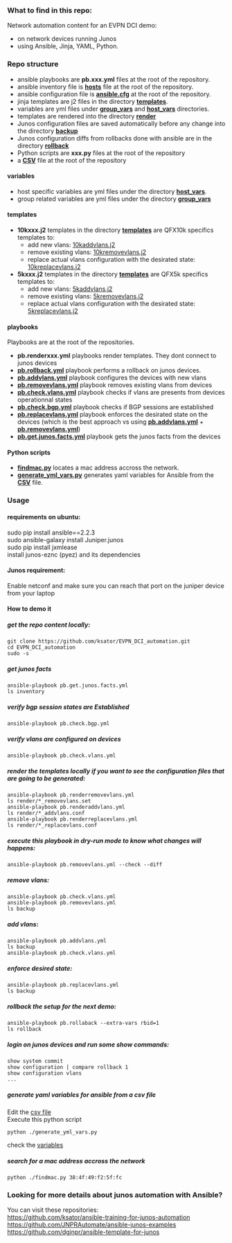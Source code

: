 ### What to find in this repo: 
Network automation content for an EVPN DCI demo:
- on network devices running Junos
- using Ansible, Jinja, YAML, Python.

### Repo structure 
- ansible playbooks are **pb.xxx.yml** files at the root of the repository.    
- ansible inventory file is [**hosts**](https://github.com/ksator/EVPN_DCI_automation/blob/master/hosts) file at the root of the repository.    
- ansible configuration file is [**ansible.cfg**](https://github.com/ksator/EVPN_DCI_automation/blob/master/ansible.cfg) at the root of the repository.   
- jinja templates are j2 files in the directory [**templates**](https://github.com/ksator/EVPN_DCI_automation/tree/master/templates).    
- variables are yml files under [**group_vars**](https://github.com/ksator/EVPN_DCI_automation/tree/master/group_vars/all) and [**host_vars**](https://github.com/ksator/EVPN_DCI_automation/tree/master/host_vars) directories.   
- templates are rendered into the directory [**render**](https://github.com/ksator/EVPN_DCI_automation/tree/master/render)
- Junos configuration files are saved automatically before any change into the directory [**backup**](https://github.com/ksator/EVPN_DCI_automation/tree/master/backup)
- Junos configuration diffs from rollbacks done with ansible are in the directory [**rollback**](https://github.com/ksator/EVPN_DCI_automation/tree/master/rollback) 
- Python scripts are **xxx.py** files at the root of the repository  
- a [**CSV**](https://github.com/ksator/EVPN_DCI_automation/blob/master/test.csv) file at the root of the repository  

#### variables 
- host specific variables are yml files under the directory [**host_vars**](https://github.com/ksator/EVPN_DCI_automation/tree/master/host_vars).   
- group related variables are yml files under the directory [**group_vars**](https://github.com/ksator/EVPN_DCI_automation/tree/master/group_vars/all) 

#### templates
- **10kxxx.j2** templates in the directory [**templates**](https://github.com/ksator/EVPN_DCI_automation/tree/master/templates) are QFX10k specifics templates to:
   - add new vlans: [10kaddvlans.j2](https://github.com/ksator/EVPN_DCI_automation/blob/master/templates/10kaddvlans.j2)
   - remove existing vlans: [10kremovevlans.j2](https://github.com/ksator/EVPN_DCI_automation/blob/master/templates/10kremovevlans.j2)
   - replace actual vlans configuration with the desirated state: [10kreplacevlans.j2](https://github.com/ksator/EVPN_DCI_automation/blob/master/templates/10kreplacevlans.j2)
- **5kxxx.j2** templates in the directory [**templates**](https://github.com/ksator/EVPN_DCI_automation/tree/master/templates) are QFX5k specifics templates to:
   - add new vlans: [5kaddvlans.j2](https://github.com/ksator/EVPN_DCI_automation/blob/master/templates/5kaddvlans.j2)
   - remove existing vlans: [5kremovevlans.j2](https://github.com/ksator/EVPN_DCI_automation/blob/master/templates/5kremovevlans.j2)
   - replace actual vlans configuration with the desirated state: [5kreplacevlans.j2](https://github.com/ksator/EVPN_DCI_automation/blob/master/templates/5kreplacevlans.j2)

#### playbooks
Playbooks are at the root of the repositories.
- **pb.renderxxx.yml** playbooks render templates. They dont connect to junos devices
- [**pb.rollback.yml**](https://github.com/ksator/EVPN_DCI_automation/blob/master/pb.rollback.yml) playbook performs a rollback on junos devices. 
- [**pb.addvlans.yml**](https://github.com/ksator/EVPN_DCI_automation/blob/master/pb.renderaddvlans.yml) playbook configures the devices with new vlans
- [**pb.removevlans.yml**](https://github.com/ksator/EVPN_DCI_automation/blob/master/pb.removevlans.yml) playbook removes existing vlans from devices
- [**pb.check.vlans.yml**](https://github.com/ksator/EVPN_DCI_automation/blob/master/pb.check.vlans.yml) playbook checks if vlans are presents from devices operationnal states
- [**pb.check.bgp.yml**](https://github.com/ksator/EVPN_DCI_automation//blob/master/pb.check.bgp.yml) playbook checks if BGP sessions are established  
- [**pb.replacevlans.yml**](https://github.com/ksator/EVPN_DCI_automation/blob/master/pb.replacevlans.yml) playbook enforces the desirated state on the devices (which is the best approach vs using [**pb.addvlans.yml**](https://github.com/ksator/EVPN_DCI_automation/blob/master/pb.renderaddvlans.yml) + [**pb.removevlans.yml**](https://github.com/ksator/EVPN_DCI_automation/blob/master/pb.removevlans.yml))
- [**pb.get.junos.facts.yml**](https://github.com/ksator/EVPN_DCI_automation/blob/master/pb.get.junos.facts.yml) playbook gets the junos facts from the devices  

#### Python scripts
- [**findmac.py**](https://github.com/ksator/EVPN_DCI_automation/blob/master/findmac.py) locates a mac address accross the network.  
- [**generate_yml_vars.py**](https://github.com/ksator/EVPN_DCI_automation/blob/master/generate_yml_vars.py) generates yaml variables for Ansible from the [**CSV**](https://github.com/ksator/EVPN_DCI_automation/blob/master/test.csv) file.  

### Usage

#### requirements on ubuntu:  
sudo pip install ansible==2.2.3  
sudo ansible-galaxy install Juniper.junos    
sudo pip install jxmlease  
install junos-eznc (pyez) and its dependencies  
 
#### Junos requirement: 
Enable netconf and make sure you can reach that port on the juniper device  from your laptop  

#### How to demo it 

##### get the repo content locally: 
```
git clone https://github.com/ksator/EVPN_DCI_automation.git  
cd EVPN_DCI_automation
sudo -s
```
##### get junos facts
```
ansible-playbook pb.get.junos.facts.yml
ls inventory
```

##### verify bgp session states are Established 
```
ansible-playbook pb.check.bgp.yml 
```

##### verify vlans are configured on devices
```
ansible-playbook pb.check.vlans.yml
```

##### render the templates locally if you want to see the configuration files that are going to be generated: 
```
ansible-playbook pb.renderremovevlans.yml
ls render/*_removevlans.set
ansible-playbook pb.renderaddvlans.yml
ls render/*_addvlans.conf
ansible-playbook pb.renderreplacevlans.yml
ls render/*_replacevlans.conf
```

##### execute this playbook in dry-run mode to know what changes will happens:
```
ansible-playbook pb.removevlans.yml --check --diff 
```
##### remove vlans: 
```
ansible-playbook pb.check.vlans.yml
ansible-playbook pb.removevlans.yml 
ls backup
```
##### add vlans: 
```
ansible-playbook pb.addvlans.yml
ls backup
ansible-playbook pb.check.vlans.yml
```
##### enforce desired state: 
```
ansible-playbook pb.replacevlans.yml
ls backup
```
##### rollback the setup for the next demo: 
```
ansible-playbook pb.rollaback --extra-vars rbid=1 
ls rollback
```
##### login on junos devices and run some show commands: 
```
show system commit
show configuration | compare rollback 1
show configuration vlans 
...
```
##### generate yaml variables for ansible from a csv file
Edit the [csv file](https://github.com/ksator/EVPN_DCI_automation/blob/master/test.csv)  
Execute this python script 
```
python ./generate_yml_vars.py
```
check the [variables](https://github.com/ksator/EVPN_DCI_automation/blob/master/README.md#variables)   
##### search for a mac address accross the network
```
python ./findmac.py 38:4f:49:f2:5f:fc
```

### Looking for more details about junos automation with Ansible?
You can visit these repositories:   
https://github.com/ksator/ansible-training-for-junos-automation  
https://github.com/JNPRAutomate/ansible-junos-examples  
https://github.com/dgjnpr/ansible-template-for-junos  

